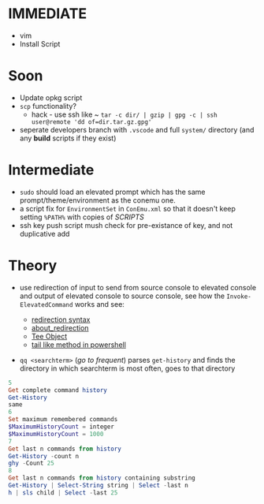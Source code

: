 
# IMMEDIATE

* vim
* Install Script

# Soon

* Update opkg script
* `scp` functionality?
	- hack - use ssh like ~ `tar -c dir/ | gzip | gpg -c | ssh user@remote 'dd of=dir.tar.gz.gpg'`
* seperate developers branch with `.vscode` and full `system/` directory (and any **build** scripts if they exist)


# Intermediate

* `sudo` should load an elevated prompt which has the same prompt/theme/environment as the conemu one.
* a script fix for `EnvironmentSet` in `ConEmu.xml` so that it doesn't keep setting `%PATH%` with copies of _SCRIPTS_
* ssh key push script mush check for pre-existance of key, and not duplicative add



# Theory

* use redirection of input to send from source console to elevated console and output of elevated console to source console, see how the `Invoke-ElevatedCommand` works and see:
	- [redirection syntax](http://ss64.com/ps/syntax-redirection.html)
	- [about_redirection](https://technet.microsoft.com/en-us/library/hh847746.aspx)
	- [Tee Object](https://technet.microsoft.com/en-us/library/hh849937.aspx)
	- [tail like method in powershell](http://stackoverflow.com/questions/4426442/unix-tail-equivalent-command-in-windows-powershell)


* `qq <searchterm>` (_go to frequent_) parses `get-history` and finds the directory in which searchterm is most often, goes to that directory 

```powershell
5
Get complete command history
Get-History
same
6
Set maximum remembered commands
$MaximumHistoryCount = integer
$MaximumHistoryCount = 1000
7
Get last n commands from history
Get-History -count n
ghy -Count 25
8
Get last n commands from history containing substring
Get-History | Select-String string | Select -last n
h | sls child | Select -last 25
```